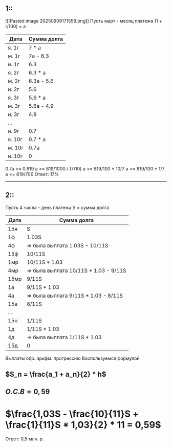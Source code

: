 ## 1::
![[Pasted image 20250909171559.png]]
Пусть март - месяц платежа 
(1 + r/100) = a

| Дата   | Сумма долга |
| ------ | ----------- |
| я. 1г  | 7 * a       |
| м. 1г  | 7a - 6.3    |
| и. 1г  | 6.3         |
| я. 2г  | 6.3 * a     |
| м. 2г  | 6.3a - 5.6  |
| и. 2г  | 5.6         |
| я. 3г  | 5.6 * a     |
| м. 3г  | 5.6a - 4.9  |
| и. 3г  | 4.9         |
| ...    |             |
| и. 9г  | 0.7         |
| я. 10г | 0.7 * a     |
| м. 10г | 0.7a        |
| и. 10г | 0           |

0.7a <= 0.819
a <= 819/1000 / (7/10)
a <= 819/100 * 10/7
a <= 819/100 * 1/7
a <= 819/700
Ответ: 17%

---
## 2::
Пусть 4 числа - день платежа
S = сумма долга

| Дата | Сумма долга                           |
| ---- | ------------------------------------- |
| 15я  | S                                     |
| 1ф   | 1.03S                                 |
| 4ф   | => была выплата 1.03S - 10/11S        |
| 15ф  | 10/11S                                |
| 1мр  | 10/11S * 1.03                         |
| 4мр  | => была выплата 10/11S * 1.03 - 9/11S |
| 15мр | 9/11S                                 |
| 1а   | 9/11S * 1.03                          |
| 4а   | => была выплата 9/11S * 1.03 - 8/11S  |
| 15а  | 8/11S                                 |
| ...  |                                       |
| 15н  | 1/11S                                 |
| 1д   | 1/11S * 1.03                          |
| 4д   | => была выплата 1/11S * 1.03          |
| 15д  | 0                                     |
Выплаты обр. арифм. прогрессию
Воспользуемся формулой
## $S_n = \frac{a_1 + a_n}{2} * h$
## $О.С.В = 0,59$

# $\frac{1,03S - \frac{10}{11}S + \frac{1}{11}S * 1,03}{2} * 11 = 0,59$
Ответ: 0,5 млн. р.